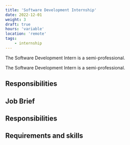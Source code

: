 ```yaml
---
title: 'Software Development Internship'
date: 2022-12-01
weight: 3
draft: true
hours: 'variable'
location: 'remote'
tags:
    - internship
---
```


The Software Development Intern is a semi-professional.
<!--more-->

The Software Development Intern is a semi-professional.

## Responsibilities



## Job Brief



## Responsibilities



## Requirements and skills
